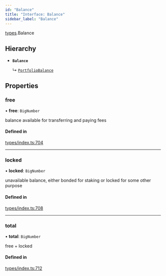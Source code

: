 ```yaml
---
id: "Balance"
title: "Interface: Balance"
sidebar_label: "Balance"
---
```


[types](../../../modules/Types/Types.md).Balance

## Hierarchy

- **`Balance`**

  ↳ [`PortfolioBalance`](../../API/Entities/Portfolio/Types/PortfolioBalance/PortfolioBalance.md)

## Properties

### free

• **free**: `BigNumber`

balance available for transferring and paying fees

#### Defined in

[types/index.ts:704](https://github.com/PolymeshAssociation/polymesh-sdk/blob/15be87e8/src/types/index.ts#L704)

___

### locked

• **locked**: `BigNumber`

unavailable balance, either bonded for staking or locked for some other purpose

#### Defined in

[types/index.ts:708](https://github.com/PolymeshAssociation/polymesh-sdk/blob/15be87e8/src/types/index.ts#L708)

___

### total

• **total**: `BigNumber`

free + locked

#### Defined in

[types/index.ts:712](https://github.com/PolymeshAssociation/polymesh-sdk/blob/15be87e8/src/types/index.ts#L712)
